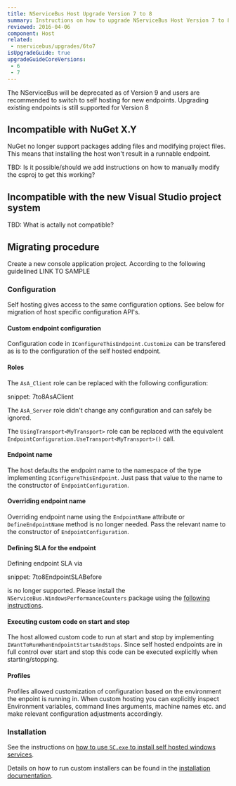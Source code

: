 ```yaml
---
title: NServiceBus Host Upgrade Version 7 to 8
summary: Instructions on how to upgrade NServiceBus Host Version 7 to 8.
reviewed: 2016-04-06
component: Host
related:
 - nservicebus/upgrades/6to7
isUpgradeGuide: true
upgradeGuideCoreVersions:
 - 6
 - 7
---
```


The NServiceBus will be deprecated as of Version 9 and users are recommended to switch to self hosting for new endpoints. Upgrading existing endpoints is still supported for Version 8

## Incompatible with NuGet X.Y

NuGet no longer support packages adding files and modifying project files. This means that installing the host won't result in a runnable endpoint.

TBD: Is it possible/should we add instructions on how to manually modify the csproj to get this working?


## Incompatible with the new Visual Studio project system

TBD: What is actally not compatible?

## Migrating procedure

Create a new console application project. According to the following guidelined LINK TO SAMPLE

### Configuration

Self hosting gives access to the same configuration options. See below for migration of host specific configuration API's.

#### Custom endpoint configuration

Configuration code in `IConfigureThisEndpoint.Customize` can be transfered as is to the configuration of the self hosted endpoint.

#### Roles

The `AsA_Client` role can be replaced with the following configuration:

snippet: 7to8AsAClient 

The `AsA_Server` role didn't change any configuration and can safely be ignored.

The `UsingTransport<MyTransport>` role can be replaced with the equivalent `EndpointConfiguration.UseTransport<MyTransport>()` call.


#### Endpoint name

The host defaults the endpoint name to the namespace of the type implementing `IConfigureThisEndpoint`. Just pass that value to the name to the constructor of `EndpointConfiguration`.


#### Overriding endpoint name

Overriding endpoint name using the `EndpointName` attribute or `DefineEndpointName` method is no longer needed. Pass the relevant name to the constructor of `EndpointConfiguration`.

#### Defining SLA for the endpoint

Defining endpoint SLA via

snippet: 7to8EndpointSLABefore

is no longer supported. Please install the `NServiceBus.WindowsPerformanceCounters` package using the [following instructions](/nservicebus/operations/performance-counters).

#### Executing custom code on start and stop

The host allowed custom code to run at start and stop by implementing `IWantToRunWhenEndpointStartsAndStops`. Since self hosted endpoints are in full control over start and stop this code can be executed explicitly when starting/stopping.

#### Profiles    

Profiles allowed customization of configuration based on the environment the enpoint is running in. When custom hosting you can explicitly inspect Environment variables, command lines arguments, machine names etc. and make relevant configuration adjustments accordingly. 

### Installation

See the instructions on [how to use `SC.exe` to install self hosted windows services](/nservicebus/hosting/windows-service#installation).

Details on how to run custom installers can be found in the [installation documentation](/nservicebus/operations/installers).